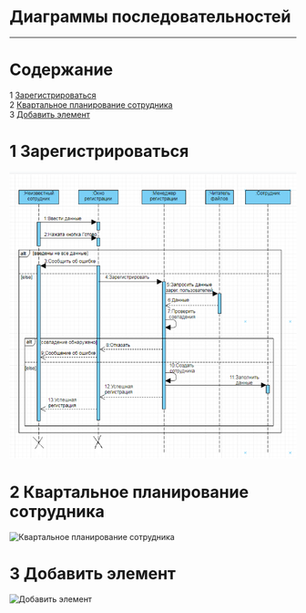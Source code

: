 # Диаграммы последовательностей
---

# Содержание
1 [Зарегистрироваться](#reg)  
2 [Квартальное планирование сотрудника](#quarter_planning_employee)  
3 [Добавить элемент](#add)

<a name="reg"/>

# 1 Зарегистрироваться
![Зарегистрироваться](https://github.com/andreyscherbin/trtpo-employee-monitoring-2019/blob/master/Images/System%20Design/Registration(Sequence).PNG)

<a name="quarter_planning_employee"/>

# 2 Квартальное планирование сотрудника
![Квартальное планирование сотрудника](../../../Images/System%20design/Login(sq).png)

<a name="add"/>

# 3 Добавить элемент
![Добавить элемент](../../../Images/System%20design/LoadNews(sq).png)

